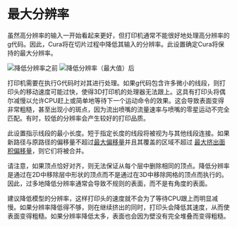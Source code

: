 最大分辨率
====
虽然高分辨率的输入一开始看起来更好，但打印机通常不能很好地处理高分辨率的g代码。因此，Cura将在切片过程中降低其输入的分辨率。此设置确定Cura将保持的最大分辨率。

<!--screenshot {
"image_path": "meshfix_maximum_resolution_0.05.png",
"models": [{"script": "cylinder.scad"}],
"camera_position": [40, -20, 116],
"settings": {
"meshfix_maximum_resolution": 0.05
},
"colours": 64
}-->
<!--screenshot {
"image_path": "meshfix_maximum_resolution_1.png",
"models": [{"script": "cylinder.scad"}],
"camera_position": [40, -20, 116],
"settings": {
"meshfix_maximum_resolution": 4,
"meshfix_maximum_deviation": 0.5
},
"colours": 64
}-->
![降低分辨率之前](../images/meshfix_maximum_resolution_0.05.png)
![降低分辨率（最大值）后](../images/meshfix_maximum_resolution_1.png)

打印机需要在执行G代码时对其进行处理。如果g代码包含许多微小的线段，则打印头的移动速度可能过快，使得3D打印机的处理器无法跟上。这具有打印头将偶尔减慢以允许CPU赶上或简单地等待下一个运动命令的效果。这会导致表面变得非常粗糙，甚至出现小的斑点，因为流出喷嘴的流量速率与喷嘴的零星运动不完全匹配。有时，较低的分辨率会产生较好的打印品质。

此设置指示线段的最小长度。短于指定长度的线段将被视为与其他线段连接。如果新路径与原路径的偏移量不超过[最大偏移量](meshfix_maximum_deviation.md)<!--if cura_version>5.0-->并且其覆盖的区域不超过 [最大挤出面积偏移量](meshfix_maximum_extrusion_area_deviation.md)<!--endif-->，则它们将被合并。

请注意，如果顶点恰好对齐，则无法保证从每个层中删除相同的顶点。降低分辨率是通过在2D中移除层中形状的顶点而不是通过在3D中移除网格的顶点而执行的。因此，过多地降低分辨率通常会导致不规则的表面，而不是有角度的表面。

建议降低模型的分辨率，这样打印头的速度就不会为了等待CPU跟上而明显减慢。如果分辨率降低得不够，则在继续挤出的同时，打印头会降低其速度，从而使表面变得粗糙。如果分辨率降低太多，表面也会因为壁没有完全堆叠而变得粗糙。
